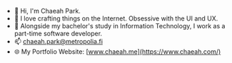 - 👋 Hi, I'm Chaeah Park. 
- 👀 I love crafting things on the Internet. Obsessive with the UI and UX.
- 🌱 Alongside my bachelor's study in Information Technology, I work as a part-time software developer. 
- 📫 chaeah.park@metropolia.fi
- 🌐 My Portfolio Website: [www.chaeah.me](https://www.chaeah.com/)
